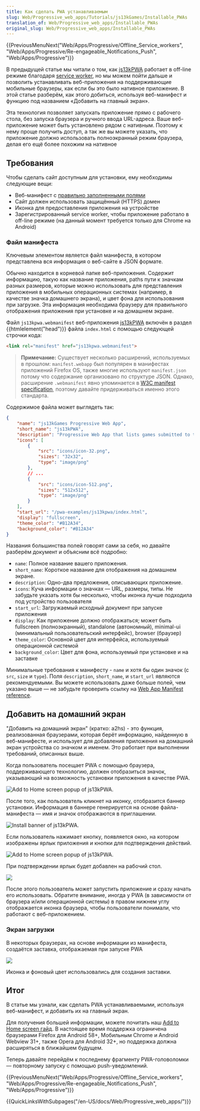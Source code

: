 ```yaml
---
title: Как сделать PWA устанавливаемым
slug: Web/Progressive_web_apps/Tutorials/js13kGames/Installable_PWAs
translation_of: Web/Progressive_web_apps/Installable_PWAs
original_slug: Web/Progressive_web_apps/Installable_PWAs
---
```


{{PreviousMenuNext("Web/Apps/Progressive/Offline_Service_workers", "Web/Apps/Progressive/Re-engageable_Notifications_Push", "Web/Apps/Progressive")}}

В предыдущей статье мы читали о том, как [js13kPWA](https://mdn.github.io/pwa-examples/js13kpwa/) работает в off-line режиме благодаря [service worker](/ru/docs/Web/API/Service_Worker_API), но мы можем пойти дальше и позволить устанавливать веб-приложения на поддерживающие мобильные браузеры, как если бы это было нативное приложение. В этой статье разберём, как этого добиться, используя веб-манифест и функцию под названием «Добавить на главный экран».

Эта технология позволяет запускать приложение прямо с рабочего стола, без запуска браузера и ручного ввода URL-адреса. Ваше веб-приложение может быть установлено рядом с нативным. Поэтому к нему проще получить доступ, а так же вы можете указать, что приложение должно использовать полноэкранный режим браузера, делая его ещё более похожим на нативное

## Требования

Чтобы сделать сайт доступным для установки, ему необходимы следующие вещи:

- Веб-манифест с [правильно заполненными полями](/en-US/Apps/Progressive/Add_to_home_screen#Manifest)
- Сайт должен использовать защищённый (HTTPS) домен
- Иконка для предоставления приложения на устройстве
- Зарегистрированный service worker, чтобы приложение работало в off-line режиме (на данный момент требуется только для Chrome на Android)

### Файл манифеста

Ключевым элементом является файл манифеста, в котором представлена вся информация о веб-сайте в JSON формате.

Обычно находится в корневой папке веб-приложения. Содержит информацию, такую как название приложения, paths пути к значкам разных размеров, которые можно использовать для представления приложения в мобильных операционных системах (например, в качестве значка домашнего экрана), и цвет фона для использования при загрузке. Эта информация необходима браузеру для правильного отображения приложения при установке и на домашнем экране.

Файл `js13kpwa.webmanifest` веб-приложения [js13kPWA](https://mdn.github.io/pwa-examples/js13kpwa/) включён в раздел {{htmlelement("head")}} файла `index.html` с помощью следующей строчки кода:

```html
<link rel="manifest" href="js13kpwa.webmanifest">
```

> **Примечание:** Существует несколько расширений, используемых в прошлом: `manifest.webapp` был популярен в манифестах приложений Firefox OS, также многие используют `manifest.json` потому что содержание организовано по структуре JSON. Однако, расширение `.webmanifest` явно упоминается в [W3C manifest specification](https://w3c.github.io/manifest/), поэтому давайте придерживаться именно этого стандарта.

Содержимое файла может выглядеть так:

```json
{
    "name": "js13kGames Progressive Web App",
    "short_name": "js13kPWA",
    "description": "Progressive Web App that lists games submitted to the A-Frame category in the js13kGames 2017 competition.",
    "icons": [
        {
            "src": "icons/icon-32.png",
            "sizes": "32x32",
            "type": "image/png"
        },
        // ...
        {
            "src": "icons/icon-512.png",
            "sizes": "512x512",
            "type": "image/png"
        }
    ],
    "start_url": "/pwa-examples/js13kpwa/index.html",
    "display": "fullscreen",
    "theme_color": "#B12A34",
    "background_color": "#B12A34"
}
```

Названия большинства полей говорят сами за себя, но давайте разберём документ и объясним всё подробно:

- `name`: Полное название вашего приложения.
- `short_name`: Короткое название для отображения на домашнем экране.
- `description`: Одно-два предложения, описывающих приложение.
- `icons`: Куча информации о значках — URL, размеры, типы. Не забудьте указать хотя бы несколько, чтобы иконка лучше подходила под устройство пользователя
- `start_url`: Загружаемый исходный документ при запуске приложения
- `display`: Как приложение должно отображаться; может быть fullscreen (полноэкранный), standalone (автономный), minimal-ui (минимальный пользовательский интерфейс), browser (браузер)
- `theme_color`: Основной цвет для интерфейса, используемый операционной системой
- `background_color`: Цвет для фона, используемый при установке и на заставке

Минимальные требования к манифесту - `name` и хотя бы один значок (с `src`, `size` и `type`). Поля `description`, `short_name`, и `start_url` являются рекомендуемыми. Вы можете использовать даже больше полей, чем указано выше — не забудьте проверить ссылку на [Web App Manifest reference](/ru/docs/Web/Manifest).

## Добавить на домашний экран

"Добавить на домашний экран" (кратко: a2hs) - это функция, реализованная браузерами, которая берёт информацию, найденную в веб-манифесте, и использует для добавления приложения на домашний экран устройства со значком и именем. Это работает при выполнении требований, описанных выше.

Когда пользователь посещает PWA с помощью браузера, поддерживающего технологию, должен отобразиться значок, указывающий на возможность установки приложения в качестве PWA.

![Add to Home screen popup of js13kPWA.](js13kpwa-icon.png)

После того, как пользователь кликнет на иконку, отобразится баннер установки. Информация в баннере генерируется на основе файла-манифеста — имя и значок отображаются в приглашении.

![Install banner of js13kPWA.](js13kpwa-banner.png)

Если пользователь нажимает кнопку, появляется окно, на котором изображены ярлык приложения и кнопки для подтверждения действий.

![Add to Home screen popup of js13kPWA.](js13kpwa-add.png)

При подтверждении ярлык будет добавлен на рабочий стол.

![](js13kpwa-installed.png)

После этого пользователь может запустить приложение и сразу начать его использовать. Обратите внимание, иногда у PWA (в зависимости от браузера и/или операционной системы) в правом нижнем углу отображается иконка браузера, чтобы пользователи понимали, что работают с веб-приложением.

### Экран загрузки

В некоторых браузерах, на основе информации из манифеста, создаётся заставка, отображаемая при запуске PWA

![](js13kpwa-splash.png)

Иконка и фоновый цвет использовались для создания заставки.

## Итог

В статье мы узнали, как сделать PWA устанавливаемыми, используя веб-манифест, и добавить их на главный экран.

Для получения большей информации, можете почитать наш [Add to Home screen гайд](/ru/docs/Web/Apps/Progressive/Add_to_home_screen). В настоящее время поддержка ограничена браузерами Firefox для Android 58+, Мобильным Chrome и Android Webview 31+, также Opera для Android 32+, но поддержка должна расширяться в ближайшем будущем.

Теперь давайте перейдём к последнему фрагменту PWA-головоломки — повторному запуску с помощью push-уведомлений.

{{PreviousMenuNext("Web/Apps/Progressive/Offline_Service_workers", "Web/Apps/Progressive/Re-engageable_Notifications_Push", "Web/Apps/Progressive")}}

{{QuickLinksWithSubpages("/en-US/docs/Web/Progressive_web_apps/")}}
